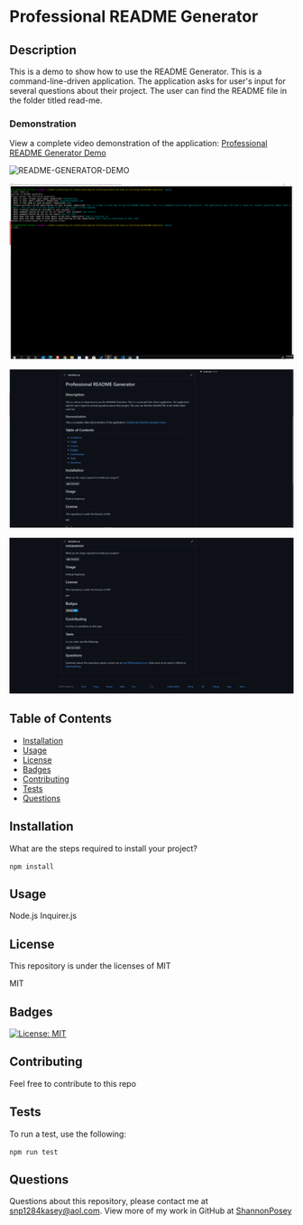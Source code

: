 # Professional README Generator

## Description 
This is a demo to show how to use the README Generator. This is a command-line-driven application.  The application asks for user's input for several questions about their project.  The user can find the README file in the folder titled read-me.

### Demonstration

View a complete video demonstration of the application: [Professional README Generator Demo](https://youtu.be/9uHG8jQ1Fkc)

![README-GENERATOR-DEMO](/img/README-Generator.gif)


![Terminal-Input](/img/readme-generated.png)


![Output-readme-generate](/img/README.png)


![Output-readme-generate](/img/READMEfile.png)

## Table of Contents 

* [Installation](#installation)
* [Usage](#usage)
* [License](#license)
* [Badges](#badges)
* [Contributing](#contributing)
* [Tests](#test)
* [Questions](#questions)

## Installation

What are the steps required to install your project?

`
npm install
`

## Usage

Node.js Inquirer.js

## License

This repository is under the licenses of MIT

MIT

## Badges

[![License: MIT](https://img.shields.io/badge/License-MIT-blue.svg)](https://opensource.org/licenses/MIT)

## Contributing

Feel free to contribute to this repo

## Tests

To run a test, use the following:

 `
npm run test
`

## Questions

Questions about this repository, please contact me at [snp1284kasey@aol.com](mailto:snp1284kasey@aol.com). View more of my work in GitHub at [ShannonPosey](https://github.com/ShannonPosey)

